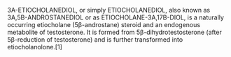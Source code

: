 3Α-ETIOCHOLANEDIOL, or simply ETIOCHOLANEDIOL, also known as 3Α,5Β-ANDROSTANEDIOL or as ETIOCHOLANE-3Α,17Β-DIOL, is a naturally occurring etiocholane (5β-androstane) steroid and an endogenous metabolite of testosterone. It is formed from 5β-dihydrotestosterone (after 5β-reduction of testosterone) and is further transformed into etiocholanolone.[1]
